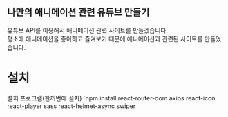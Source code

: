 ## 나만의 애니메이션 관련 유튜브 만들기
유튜브 API를 이용해서 애니메이션 관련 사이트를 만들겠습니다.<br />
평소에 애니메이션을 좋아하고 즐겨보기 때문에 애니메이션과 관련된 사이트를 만들었습니다. 

# 설치
설치 프로그램(한꺼번에 설치) `npm install react-router-dom axios react-icon react-player sass react-helmet-async swiper

